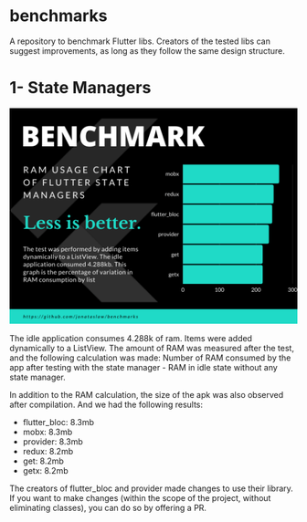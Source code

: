 # benchmarks
A repository to benchmark Flutter libs.
Creators of the tested libs can suggest improvements, as long as they follow the same design structure.

# 1- State Managers

![](benchmark.png)

The idle application consumes 4.288k of ram.
Items were added dynamically to a ListView.
The amount of RAM was measured after the test, and the following calculation was made:
Number of RAM consumed by the app after testing with the state manager - RAM in idle state without any state manager.

In addition to the RAM calculation, the size of the apk was also observed after compilation. And we had the following results:

- flutter_bloc: 8.3mb
- mobx: 8.3mb
- provider: 8.3mb
- redux: 8.2mb
- get: 8.2mb
- getx: 8.2mb

The creators of flutter_bloc and provider made changes to use their library. If you want to make changes (within the scope of the project, without eliminating classes), you can do so by offering a PR.
